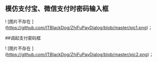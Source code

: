## 模仿支付宝、微信支付时密码输入框

! [图片不存在 ] (https://github.com/ITBlackDog/ZhiFuPayDialog/blob/master/pic1.png)；

##调起支付密码框

! [图片不存在 ] (https://github.com/ITBlackDog/ZhiFuPayDialog/blob/master/pic2.png)；
